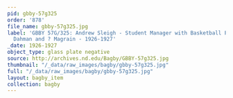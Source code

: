 ```yaml
---
pid: gbby-57g325
order: '878'
file_name: gbby-57g325.jpg
label: 'GBBY 57G/325: Andrew Sleigh - Student Manager with Basketball Players: Raymond
  Dahman and ? Magrain - 1926-1927'
_date: 1926-1927
object_type: glass plate negative
source: http://archives.nd.edu/Bagby/GBBY-57g325.jpg
thumbnail: "/_data/raw_images/bagby/gbby-57g325.jpg"
full: "/_data/raw_images/bagby/gbby-57g325.jpg"
layout: bagby_item
collection: bagby
---
```

